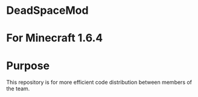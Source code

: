 DeadSpaceMod
============
For Minecraft 1.6.4
=
Purpose
=
This repository is for more efficient code distribution between members of the team.

